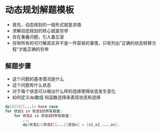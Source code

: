 # 动态规划解题模板


+ 首先，动态规划的一般形式就是求值
+ 求解动态规划的核心就是穷举
+ 存在重叠问题，引入备忘录
+ 穷举所有的可行解其实并不是一件容易的事情，只有列出”正确的状态转移方程“才能正确的穷举



## 解题步骤
+ 这个问题的基本情况是什么
+ 这个问题有什么状态
+ 对于每个状态可以做出什么样的选择使得状态发生变化
+ 如何定义dp数组 和函数选择来表现状态和选择


~~~ java
dp[0][0][...]= base case
for 状态1 in 状态1的所有取值：
    for 状态2 in 状态2的所有取值：
        ...
        dp[状态1][状态2][...][状态n] = [x1,x2,...,xn];
~~~
